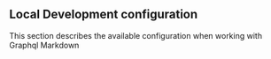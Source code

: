 ## Local Development configuration

This section describes the available configuration when working with Graphql Markdown

